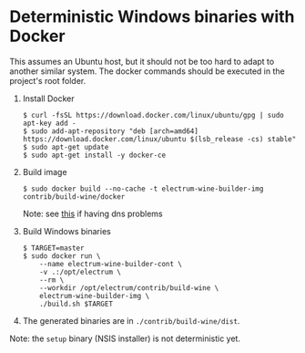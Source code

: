 Deterministic Windows binaries with Docker
==========================================

This assumes an Ubuntu host, but it should not be too hard to adapt to another
similar system. The docker commands should be executed in the project's root
folder.

1. Install Docker

    ```
    $ curl -fsSL https://download.docker.com/linux/ubuntu/gpg | sudo apt-key add -
    $ sudo add-apt-repository "deb [arch=amd64] https://download.docker.com/linux/ubuntu $(lsb_release -cs) stable"
    $ sudo apt-get update
    $ sudo apt-get install -y docker-ce
    ```

2. Build image

    ```
    $ sudo docker build --no-cache -t electrum-wine-builder-img contrib/build-wine/docker
    ```

    Note: see [this](https://stackoverflow.com/a/40516974/7499128) if having dns problems

3. Build Windows binaries

    ```
    $ TARGET=master
    $ sudo docker run \
        --name electrum-wine-builder-cont \
        -v .:/opt/electrum \
        --rm \
        --workdir /opt/electrum/contrib/build-wine \
        electrum-wine-builder-img \
        ./build.sh $TARGET
    ```
4. The generated binaries are in `./contrib/build-wine/dist`.



Note: the `setup` binary (NSIS installer) is not deterministic yet.
